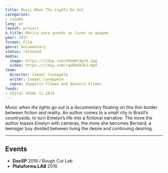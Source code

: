 ```yaml
---
title: Music When The Lights Go Out
categories:
- cinema
lang: en
layout: project
o_title: Música para quando as luzes se apagam
year: 2017
format: Film
genre: Documentary
status: released
media:
  image: https://cldup.com/XRe0KC9gTO.jpg
  video: https://cldup.com/rqeRbOXok2.mp4
team:
  director: Ismael Caneppele
  writer: Ismael Caneppele
  copro: Zeppelin Filmes and Besouro Filmes
funds:
- Edital SEDAC 11 2014
---
```


_Music when the lights go out_ is a documentary floating on this thin border between fiction and reality. An author comes to a small city in Brazil’s countryside, to turn Emelyn’s life into a fictional narrative. The more the author teases Emelyn with cameras, the more she becomes Bernard, a teenager boy divided between living the desire and continuing desiring.

---

## Events

* **DocSP** 2016 / Rough Cut Lab
* **Plataforma:LAB** 2016
